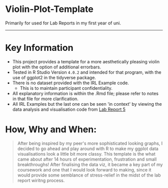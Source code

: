 # Violin-Plot-Template
Primarily for used for Lab Reports in my first year of uni.

--- 

# Key Information 

* This project provides a template for a more aesthetically pleasing violin plot with the option of additional errorbars. 
* Tested in R Studio Version `4.0.2` and intended for that program, with the use of ggplot2 in the tidyverse package. 
* There is no dataset provided with the IRL Example code.
   * This is to maintain participant confidentiality. 
* All explanatory information is within the .Rmd file; please refer to notes in that file for more clarification. 
* All IRL Examples but the last one can be seen 'in context' by viewing the data analysis and visualisation code from [Lab Report 5](Lab_5_Analysis_and_Viz.Rmd)


# How, Why and When:

 > After being inspired by my peer's more sophisticated looking graphs,
 > I decided to go ahead and play around with R to make my ggplot data
 > visualisations look a little bit more classy. This template is the 
 > what came about after 14 hours of experimentation, frustration and 
 > small breakthroughs! After finalising the data viz, it became a key
 > part of my coursework and one that I would look forward to making, 
 > since it would provide some semblance of stress-relief in the midst
 > of the lab report wiritng process.  


